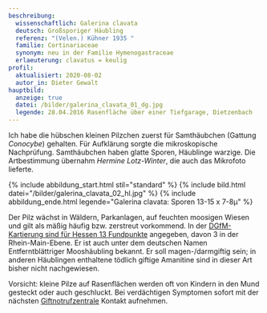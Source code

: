 ```yaml
---
beschreibung:
  wissenschaftlich: Galerina clavata
  deutsch: Großsporiger Häubling
  referenz: "(Velen.) Kühner 1935 "
  familie: Cortinariaceae
  synonym: neu in der Familie Hymenogastraceae
  erlaeuterung: clavatus = keulig
profil:
  aktualisiert: 2020-08-02
  autor_in: Dieter Gewalt
hauptbild:
  anzeige: true
  datei: /bilder/galerina_clavata_01_dg.jpg
  legende: 28.04.2016 Rasenfläche über einer Tiefgarage, Dietzenbach
---
```

Ich habe die hübschen kleinen Pilzchen zuerst für Samthäubchen (Gattung *Conocybe*) gehalten. Für Aufklärung sorgte die mikroskopische Nachprüfung. Samthäubchen haben glatte Sporen, Häublinge warzige. Die Artbestimmung übernahm *Hermine Lotz-Winter*, die auch das Mikrofoto lieferte.

{% include abbildung_start.html stil="standard" %}
{% include bild.html datei="/bilder/galerina_clavata_02_hl.jpg" %}
{% include abbildung_ende.html legende="Galerina clavata: Sporen 13-15 x 7-8µ" %}

Der Pilz wächst in Wäldern, Parkanlagen, auf feuchten moosigen Wiesen und gilt als mäßig häufig bzw. zerstreut vorkommend. In der [DGfM-Kartierung sind für Hessen 13 Fundpunkte](http://hessen.pilze-deutschland.de/organismen/galerina-clavata-velen-k%C3%BChner-1935) angegeben, davon 3 in der Rhein-Main-Ebene. Er ist auch unter dem deutschen Namen Entferntblättriger Mooshäubling bekannt. Er soll magen-/darmgiftig sein; in anderen Häublingen enthaltene tödlich giftige Amanitine sind in dieser Art bisher nicht nachgewiesen.

Vorsicht: kleine Pilze auf Rasenflächen werden oft von Kindern in den Mund gesteckt oder auch geschluckt. Bei verdächtigen Symptomen sofort mit der nächsten [Giftnotrufzentrale](https://www.bvl.bund.de/DE/Arbeitsbereiche/01_Lebensmittel/03_Verbraucher/09_InfektionenIntoxikationen/02_Giftnotrufzentralen/lm_LMVergiftung_giftnotrufzentralen_node.html) Kontakt aufnehmen.